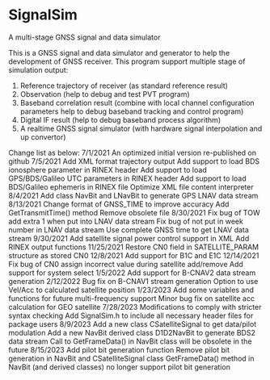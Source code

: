 # SignalSim
 A multi-stage GNSS signal and data simulator

This is a GNSS signal and data simulator and generator to help the development of GNSS receiver.
This program support multiple stage of simulation output:
1. Reference trajectory of receiver (as standard reference result)
2. Observation (help to debug and test PVT program)
3. Baseband correlation result (combine with local channel configuration parameters help to debug baseband tracking and control program)
4. Digital IF result (help to debug baseband process algorithm)
5. A realtime GNSS signal simulator (with hardware signal interpolation and up convertor)

Change list as below:
7/1/2021
	An optimized initial version re-published on github
7/5/2021
	Add XML format trajectory output
	Add support to load BDS ionosphere parameter in RINEX header
	Add support to load GPS/BDS/Galileo UTC parameters in RINEX header
	Add support to load BDS/Galileo ephemeris in RINEX file
	Optimize XML file content interpreter
8/4/2021
	Add class NavBit and LNavBit to generate GPS LNAV data stream
8/13/2021
	Change format of GNSS_TIME to improve accuracy
	Add GetTransmitTime() method
	Remove obsolete file
8/30/2021
	Fix bug of TOW add extra 1 when put into LNAV data stream
	Fix bug of not put in week number in LNAV data stream
	Use complete GNSS time to get LNAV data stream
9/30/2021
	Add satellite signal power control support in XML
	Add RINEX output functions
11/25/2021
	Restore CN0 field in SATELLITE_PARAM structure as stored CN0
12/8/2021
	Add support for B1C and E1C
12/14/2021
	Fix bug of CN0 assign incorrect value during satellite add/remove
	Add support for system select
1/5/2022
	Add support for B-CNAV2 data stream generation
2/12/2022
	Bug fix on B-CNAV1 stream generation
	Option to use Vel/Acc to calculated satellite position
1/23/2023
	Add some variables and functions for future multi-frequency support
	Minor bug fix on satellite acc calculation for GEO satellite
7/28/2023
	Modifications to comply with stricter syntax checking
	Add SignalSim.h to include all necessary header files for package users
8/9/2023
	Add a new class CSatelliteSignal to get data/pilot modulation
	Add a new NavBit derived class D1D2NavBit to generate BDS2 data stream
	Call to GetFrameData() in NavBit class will be obsolete in the future
8/15/2023
	Add pilot bit generation function
	Remove pilot bit generation in NavBit and CSatelliteSignal class
	GetFrameData() method in NavBit (and derived classes) no longer support pilot bit generation
